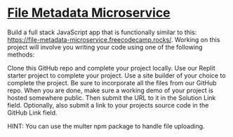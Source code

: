 # [File Metadata Microservice](https://www.freecodecamp.org/learn/apis-and-microservices/apis-and-microservices-projects/file-metadata-microservice)

Build a full stack JavaScript app that is functionally similar to this: https://file-metadata-microservice.freecodecamp.rocks/. Working on this project will involve you writing your code using one of the following methods:

Clone this GitHub repo and complete your project locally.
Use our Replit starter project to complete your project.
Use a site builder of your choice to complete the project. Be sure to incorporate all the files from our GitHub repo.
When you are done, make sure a working demo of your project is hosted somewhere public. Then submit the URL to it in the Solution Link field. Optionally, also submit a link to your projects source code in the GitHub Link field.

HINT: You can use the multer npm package to handle file uploading.